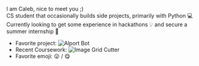 I am Caleb, nice to meet you ;) \
CS student that occasionally builds side projects, primarily with Python 💻 \
Currently looking to get some experience in hackathons :bulb: and secure a summer internship 🚀
 
- Favorite project: ![Alport Bot](https://github.com/orangasus/Alport-Bot)
- Recent Coursework: ![Image Grid Cutter](https://github.com/orangasus/Image-Grid-Cutter)
- Favorite emoji: 😛 / 😋
